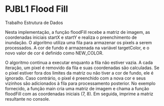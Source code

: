 # PJBL1 Flood Fill
Trabalho Estrutura de Dados

Nesta implementação, a função floodFill recebe a matriz de imagem, as coordenadas iniciais startX e startY e realiza o preenchimento de inundação. O algoritmo utiliza uma fila para armazenar os pixels a serem processados. A cor de fundo é armazenada na variável targetColor, e o novo valor de cor é definido como NEW_COLOR.

O algoritmo continua a executar enquanto a fila não estiver vazia. A cada iteração, um pixel é removido da fila e suas coordenadas são calculadas. Se o pixel estiver fora dos limites da matriz ou não tiver a cor de fundo, ele é ignorado. Caso contrário, o pixel é preenchido com a nova cor e seus vizinhos são adicionados à fila para processamento posterior.
No exemplo fornecido, a função main cria uma matriz de imagem e chama a função floodFill com as coordenadas iniciais (7, 8). Em seguida, imprime a matriz resultante no console.
